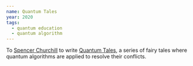 ```yaml
---
name: Quantum Tales
year: 2020
tags:
  - quantum education
  - quantum algorithm
---
```

To [Spencer Churchill](https://github.com/splch) to write [Quantum Tales](https://quantumtales.org/), a series of fairy tales where quantum algorithms are applied to resolve their conflicts.
